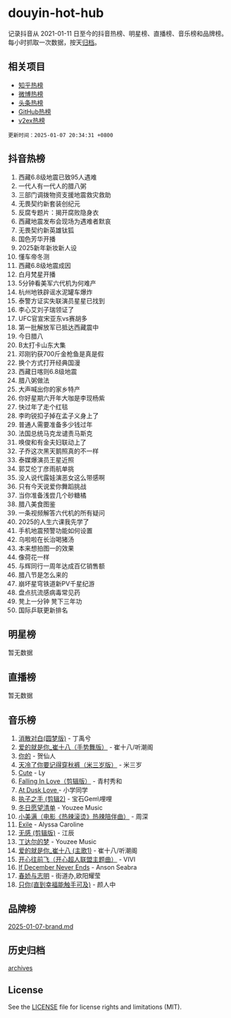 # douyin-hot-hub

记录抖音从 2021-01-11 日至今的抖音热榜、明星榜、直播榜、音乐榜和品牌榜。每小时抓取一次数据，按天[归档](archives)。

## 相关项目

- [知乎热榜](https://github.com/lonnyzhang423/zhihu-hot-hub)
- [微博热榜](https://github.com/lonnyzhang423/weibo-hot-hub)
- [头条热榜](https://github.com/lonnyzhang423/toutiao-hot-hub)
- [GitHub热榜](https://github.com/lonnyzhang423/github-hot-hub)
- [v2ex热榜](https://github.com/lonnyzhang423/v2ex-hot-hub)


`更新时间：2025-01-07 20:34:31 +0800`

## 抖音热榜

1. 西藏6.8级地震已致95人遇难
1. 一代人有一代人的腊八粥
1. 三部门调拨物资支援地震救灾救助
1. 无畏契约新套装创纪元
1. 反腐专题片：揭开腐败隐身衣
1. 西藏地震发布会现场为遇难者默哀
1. 无畏契约新英雄钛狐
1. 国色芳华开播
1. 2025新年新妆新人设
1. 懂车帝冬测
1. 西藏6.8级地震成因
1. 白月梵星开播
1. 5分钟看美军六代机为何难产
1. 杭州地铁辟谣水泥罐车爆炸
1. 泰警方证实失联演员星星已找到
1. 李心艾刘子瑞领证了
1. UFC官宣宋亚东vs赛胡多
1. 第一批解放军已抵达西藏震中
1. 今日腊八
1. B太打卡山东大集
1. 邓刚钓获700斤金枪鱼是真是假
1. 换个方式打开经典国漫
1. 西藏日喀则6.8级地震
1. 腊八粥做法
1. 大声喊出你的家乡特产
1. 你好星期六开年大咖是李现杨紫
1. 快过年了走个红毯
1. 李昀锐扣子掉在孟子义身上了
1. 普通人需要准备多少钱过年
1. 法国总统马克龙谴责马斯克
1. 唤俊和有金夫妇联动上了
1. 子乔这次黑天鹅照真的不一样
1. 泰媒爆演员王星近照
1. 郭艾伦丁彦雨航单挑
1. 没人说代露娃演恶女这么带感啊
1. 只有今天说爱你舞蹈挑战
1. 当你准备浅尝几个砂糖橘
1. 腊八美食图鉴
1. 一条视频解答六代机的所有疑问
1. 2025的人生六课我先学了
1. 手机地震预警功能如何设置
1. 乌啦啦在长治喝猪汤
1. 本来想拍图一的效果
1. 像荷花一样
1. 与辉同行一周年达成百亿销售额
1. 腊八节是怎么来的
1. 崩坏星穹铁道新PV千星纪游
1. 盘点抗流感病毒常见药
1. 凳上一分钟 凳下三年功
1. 国际乒联更新排名

## 明星榜

暂无数据

## 直播榜

暂无数据

## 音乐榜

1. [消散对白(圆梦版)](https://sf5-hl-cdn-tos.douyinstatic.com/obj/tos-cn-ve-2774/og4jB5I5IizzoZVAAAzWgBMAsMDWoArfwBOiFs) - 丁禹兮
1. [爱的就是你_崔十八（手势舞版）](https://sf5-hl-cdn-tos.douyinstatic.com/obj/tos-cn-ve-2774/oApB2AigNyB4sTw7JhBOikMAf0oDJzMWBuIrgm) - 崔十八/听潮阁
1. [你的](https://sf5-hl-cdn-tos.douyinstatic.com/obj/tos-cn-ve-2774/oYuIeKf42jB7sEV6B2upMdpYAgfrQWj0FeRegh) - 贺仙人
1. [天冷了你要记得穿秋裤（米三岁版）](https://sf5-hl-cdn-tos.douyinstatic.com/obj/tos-cn-ve-2774/oQlIwVIDWiZ6BQilAorS7MA0AgCkQDvcZAdm1) - 米三岁
1. [Cute](https://sf5-hl-cdn-tos.douyinstatic.com/obj/tos-cn-ve-2774/o4IbIzHWKAAB4wsS5qMBRiiAlEBGTpQRNfFvuo) - Ly
1. [Falling In Love（剪辑版）](https://sf6-cdn-tos.douyinstatic.com/obj/tos-cn-ve-2774/o8ajpA8zzgBPahbBIO8AcKGBLJezFCRd1wfP9f) - 青村秀和
1. [ At Dusk  Love ](https://sf5-hl-cdn-tos.douyinstatic.com/obj/tos-cn-ve-2774/o8CrpCf5CaYgI4ZrtQgMQAFEfuGqNnRSDQAPBc) - 小学同学
1. [执子之手 (剪辑2)](https://sf5-hl-cdn-tos.douyinstatic.com/obj/tos-cn-ve-2774/oUoZLQjCc31XzqsBnBQUNgeKtYPBcgbFDwtfcu) - 宝石Gem\哩哩
1. [冬日愿望清单](https://sf5-hl-cdn-tos.douyinstatic.com/obj/tos-cn-ve-2774/oIIgUOeamCFCVAzxN6MFRLIBlLGpUqQxeeHrLE) - Youzee Music
1. [小美满（电影《热辣滚烫》热辣陪伴曲）](https://sf5-hl-cdn-tos.douyinstatic.com/obj/tos-cn-ve-2774/o0GAn2lSgfZIDUgtevCGDQYnFg4CwnrBaxbTZL) - 周深
1. [Exile](https://sf5-hl-cdn-tos.douyinstatic.com/obj/tos-cn-ve-2774/oYj4gAQTknKE3WW0Je8KGmQ7z1cA4FefwtbufD) - Alyssa Caroline
1. [无感 (剪辑版)](https://sf5-hl-cdn-tos.douyinstatic.com/obj/tos-cn-ve-2774/o0eIsUzJBDlQaQFC5OFlgbMEZC1TFYBftOBn6p) - 江辰
1. [丁达尔的梦](https://sf6-cdn-tos.douyinstatic.com/obj/tos-cn-ve-2774/oMU3WirUZBVQkAC9ccG5P2IQirziZM2RTInUY) - Youzee Music
1. [爱的就是你_崔十八 (主歌1)](https://sf5-hl-cdn-tos.douyinstatic.com/obj/tos-cn-ve-2774/oI5BO5DhFZ6UTcNCnZaOCBLtZ7WIMQGfgnXf5E) - 崔十八/听潮阁
1. [开心往前飞（开心超人联盟主题曲）](https://sf5-hl-cdn-tos.douyinstatic.com/obj/tos-cn-ve-2774/9d8fb7c82cf1421fb93a9fe925275e0a) - VIVI
1. [If December Never Ends](https://sf5-hl-cdn-tos.douyinstatic.com/obj/tos-cn-ve-2774/oY1IQMoTgCFIBg8RZifyqlBBt1UFgitTYmxeOS) - Anson Seabra
1. [春娇与志明](https://sf5-hl-cdn-tos.douyinstatic.com/obj/tos-cn-ve-2774/e530d8fceb7044b39707d7f9ff54add1) - 街道办,欧阳耀莹
1. [只你(直到幸福能触手可及)](https://sf5-hl-cdn-tos.douyinstatic.com/obj/tos-cn-ve-2774/o0lBkRDzFTeaVSUz3ZZSCBVtZ5DIMQGfgmEAuE) - 颜人中

## 品牌榜

[2025-01-07-brand.md](archives/2025-01-07-brand.md)

## 历史归档

[archives](archives)

## License

See the [LICENSE](LICENSE) file for license rights and limitations (MIT).
